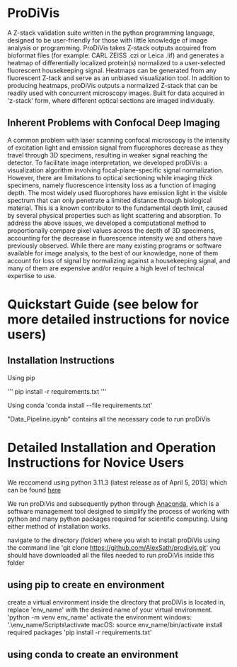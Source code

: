 # ProDiVis
A Z-stack validation suite written in the python programming language, designed to be user-friendly for those with little knowledge of image analysis or programming. ProDiVis takes Z-stack outputs acquired from bioformat files (for example: CARL ZEISS .czi or Leica .lif) and generates a heatmap of differentially localized protein(s) normalized to a user-selected fluorescent housekeeping signal. Heatmaps can be generated from any fluorescent Z-tack and serve as an unbiased visualization tool. In addition to producing heatmaps, proDiVis outputs a normalized Z-stack that can be readily used with concurrent microscopy images. Built for data acquired in 'z-stack' form, where different optical sections are imaged individually.

## Inherent Problems with Confocal Deep Imaging
A common problem with laser scanning confocal microscopy is the intensity of excitation light and emission signal from fluorophores decrease as they travel through 3D specimens, resulting in weaker signal reaching the detector. To facilitate image interpretation, we developed proDiVis: a visualization algorithm involving focal-plane-specific signal normalization. However, there are limitations to optical sectioning while imaging thick specimens, namely fluorescence intensity loss as a function of imaging depth. The most widely used fluorophores have emission light in the visible spectrum that can only penetrate a limited distance through biological material. This is a known contributor to the fundamental depth limit, caused by several physical properties such as light scattering and absorption. To address the above issues, we developed a computational method to proportionally compare pixel values across the depth of 3D specimens, accounting for the decrease in fluorescence intensity we and others have previously observed. While there are many existing programs or software available for image analysis, to the best of our knowledge, none of them account for loss of signal by normalizing against a housekeeping signal, and many of them are expensive and/or require a high level of technical expertise to use.

# Quickstart Guide (see below for more detailed instructions for novice users)
## Installation Instructions
Using pip

'''
pip install -r requirements.txt
'''

Using conda
'conda install --file requirements.txt'

"Data_Pipeline.ipynb" contains all the necessary code to run proDiVis

# Detailed Installation and Operation Instructions for Novice Users
We reccomend using python 3.11.3 (latest release as of April 5, 2013) which can be found
[here](https://www.python.org/downloads/)

We run proDiVis and subsequently python through [Anaconda](https://www.anaconda.com/), which is a software management tool designed to simplify the process of working with python and many python packages required for scientific computing. Using either method of installation works.

navigate to the directory (folder) where you wish to install proDiVis
using the command line
'git clone  https://github.com/AlexSath/prodivis.git'
you should have downloaded all the files needed to run proDiVis inside this folder

## using pip to create en environment
create a virtual environment inside the directory that proDiVis is located in, replace 'env_name' with the desired name of your virtual environment.
'python -m venv env_name'
activate the environment 
windows: '.\env_name/Scripts\activate
macOS: source env_name/bin/activate
install required packages
'pip install -r requirements.txt'

## using conda to create an environment


